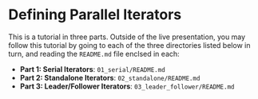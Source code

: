 # Defining Parallel Iterators

This is a tutorial in three parts. Outside of the live presentation, you may
follow this tutorial by going to each of the three directories listed below
in turn, and reading the `README.md` file enclsed in each:

* **Part 1: Serial Iterators**: `01_serial/README.md`
* **Part 2: Standalone Iterators**: `02_standalone/README.md`
* **Part 3: Leader/Follower Iterators**: `03_leader_follower/README.md`
